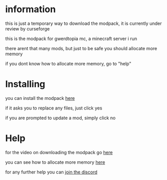 # information
this is just a temporary way to download the modpack, it is currently under review by curseforge

this is the modpack for gwerdtopia mc, a minecraft server i run

there arent that many mods, but just to be safe you should allocate more memory 

if you dont know how to allocate more memory, go to "help"

# Installing
you can install the modpack [here](https://drive.google.com/file/d/1bqbPxDOv7TGOeYZu5nK8w9Cciq6ID24H/view?usp=share_link)

if it asks you to replace any files, just click yes

if you are prompted to update a mod, simply click no
# Help

for the video on downloading the modpack go [here](https://youtu.be/cD0_LE9VYy8)

you can see how to allocate more memory [here](https://youtu.be/t9b5780W3tQ) 

for any further help you can [join the discord](https://discord.gg/jD6tcGyRSG)
